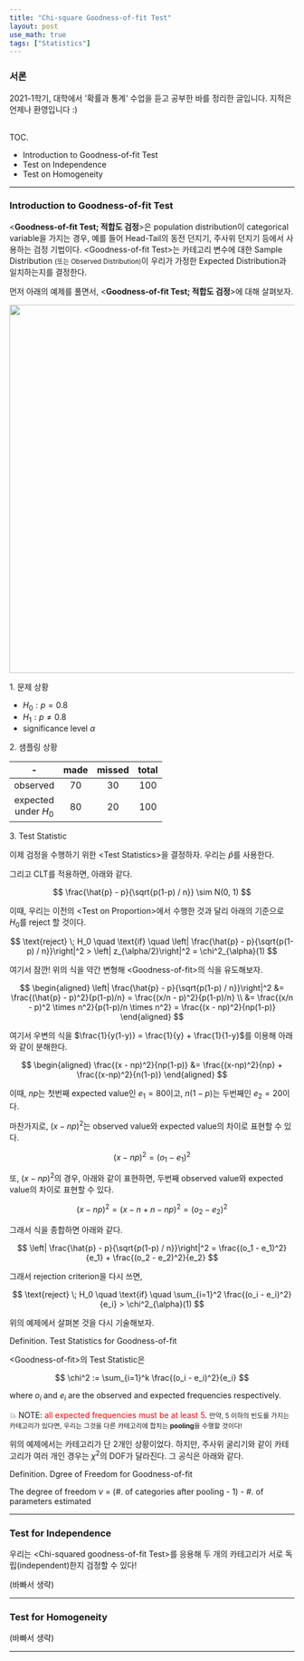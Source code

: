 ```yaml
---
title: "Chi-square Goodness-of-fit Test"
layout: post
use_math: true
tags: ["Statistics"]
---
```


### 서론
2021-1학기, 대학에서 '확률과 통계' 수업을 듣고 공부한 바를 정리한 글입니다. 지적은 언제나 환영입니다 :)

<br><span class="statement-title">TOC.</span><br>

- Introduction to Goodness-of-fit Test
- Test on Independence
- Test on Homogeneity

<hr/>

### Introduction to Goodness-of-fit Test

\<**Goodness-of-fit Test; 적합도 검정**\>은 population distribution이 categorical variable을 가지는 경우, 예를 들어 Head-Tail의 동전 던지기, 주사위 던지기 등에서 사용하는 검정 기법이다. \<Goodness-of-fit Test\>는 카테고리 변수에 대한 Sample Distribution <small>(또는 Observed Distribution)</small>이 우리가 가정한 Expected Distribution과 일치하는지를 결정한다.

먼저 아래의 예제를 풀면서, \<**Goodness-of-fit Test; 적합도 검정**\>에 대해 살펴보자.

<div class="img-wrapper">
<img src= "{{"/images/probability-and-statistics/goodness-of-fit-test-1.png" | relative_url }}" width=650>
</div>

<div class="statement" markdown="1">

1\. 문제 상황

- $H_0: p=0.8$
- $H_1: p \ne 0.8$
- significance level $\alpha$

2\. 샘플링 상황

|-|made|missed|total|
|:---:|:---:|:---:|:---:|
|observed|70|30| 100 | 
|expected <br/>under $H_0$| 80 | 20 | 100 |

3\. Test Statistic

이제 검정을 수행하기 위한 \<Test Statistics\>을 결정하자. 우리는 $\hat{p}$를 사용한다.

그리고 CLT를 적용하면, 아래와 같다.

$$
\frac{\hat{p} - p}{\sqrt{p(1-p) / n}} \sim N(0, 1)
$$

이때, 우리는 이전의 \<Test on Proportion\>에서 수행한 것과 달리 아래의 기준으로 $H_0$를 reject 할 것이다.

$$
\text{reject} \; H_0 \quad \text{if} \quad \left| \frac{\hat{p} - p}{\sqrt{p(1-p) / n}}\right|^2 > \left| z_{\alpha/2}\right|^2 = \chi^2_{\alpha}(1)
$$

여기서 잠깐! 위의 식을 약간 변형해 \<Goodness-of-fit\>의 식을 유도해보자.

<div class="math-statement" markdown="1">

$$
\begin{aligned}
\left| \frac{\hat{p} - p}{\sqrt{p(1-p) / n}}\right|^2
&= \frac{(\hat{p} - p)^2}{p(1-p)/n} = \frac{(x/n - p)^2}{p(1-p)/n} \\
&= \frac{(x/n - p)^2 \times n^2}{p(1-p)/n \times n^2} = \frac{(x - np)^2}{np(1-p)}
\end{aligned}
$$

여기서 우변의 식을 $\frac{1}{y(1-y)} = \frac{1}{y} + \frac{1}{1-y}$를 이용해 아래와 같이 분해한다.

$$
\begin{aligned}
\frac{(x - np)^2}{np(1-p)}
&= \frac{(x-np)^2}{np} + \frac{(x-np)^2}{n(1-p)}
\end{aligned}
$$

이때, $np$는 첫번째 expected value인 $e_1 = 80$이고, $n(1-p)$는 두번째인 $e_2 = 20$이다.

마찬가지로, $(x-np)^2$는 observed value와 expected value의 차이로 표현할 수 있다.

$$
(x-np)^2 = (o_1 - e_1)^2
$$

또, $(x-np)^2$의 경우, 아래와 같이 표현하면, 두번째 observed value와 expected value의 차이로 표현할 수 있다.

$$
(x-np)^2 = (x-n + n-np)^2 = (o_2 - e_2)^2
$$

그래서 식을 종합하면 아래와 같다.

$$
\left| \frac{\hat{p} - p}{\sqrt{p(1-p) / n}}\right|^2 = \frac{(o_1 - e_1)^2}{e_1} + \frac{(o_2 - e_2)^2}{e_2}
$$

</div>

그래서 rejection criterion을 다시 쓰면,

$$
\text{reject} \; H_0 \quad \text{if} \quad \sum_{i=1}^2 \frac{(o_i - e_i)^2}{e_i} > \chi^2_{\alpha}(1)
$$

</div>

위의 예제에서 살펴본 것을 다시 기술해보자.

<div class="definition" markdown="1">

<span class="statement-title">Definition.</span> Test Statistics for Goodness-of-fit<br>

\<Goodness-of-fit\>의 Test Statistic은 

$$
\chi^2 := \sum_{i=1}^k \frac{(o_i - e_i)^2}{e_i}
$$

where $o_i$ and $e_i$ are the observed and expected frequencies respectively.

💥 NOTE: <span style="color: red">all expected frequencies must be at least 5</span>. <small>만약, 5 이하의 빈도를 가지는 카테고리가 있다면, 우리는 그것을 다른 카테고리에 합치는 **pooling**을 수행할 것이다!</small>

</div>

위의 예제에서는 카테고리가 단 2개인 상황이었다. 하지만, 주사위 굴리기와 같이 카테고리가 여러 개인 경우는 $\chi^2$의 DOF가 달라진다. 그 공식은 아래와 같다.

<div class="definition" markdown="1">

<span class="statement-title">Definition.</span> Dgree of Freedom for Goodness-of-fit<br>

The degree of freedom $\nu$ = (#. of categories after pooling - 1) - #. of parameters estimated

</div>

<hr/>

### Test for Independence

우리는 \<Chi-squared goodness-of-fit Test\>를 응용해 두 개의 카테고리가 서로 독립(independent)한지 검정할 수 있다!

(바빠서 생략)

<hr/>

### Test for Homogeneity

(바빠서 생략)

<hr/>

